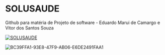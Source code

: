 # SOLUSAUDE
Github para matéria de Projeto de software - Eduardo Marui de Camargo e Vitor dos Santos Souza

[![SOLUSAUDE](https://img.youtube.com/vi/YOUTUBE_VI…)](https://www.youtube.com/watch?v=H2oeekq8Ji4)

![BC39FFA1-93E8-47F9-AB06-E6DE2491FAA1](https://github.com/eduardomarui/SOLUSAUDE/assets/114262770/37b1786f-3b97-499d-aa83-2e92d1af2784)
